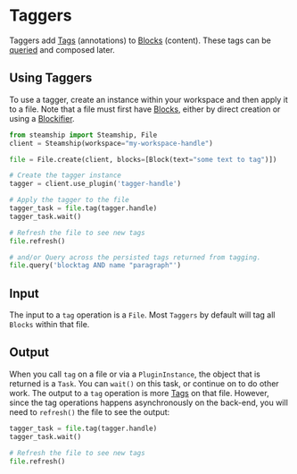 <a id="taggers"></a>

# Taggers

Taggers add [Tags](/plugins/using/taggers/../../../data/tags.md#tags) (annotations) to [Blocks](/plugins/using/taggers/../../../data/blocks.md#blocks) (content). These tags can be [queried](/plugins/using/taggers/../../../data/queries#queries) and composed later.

## Using Taggers

To use a tagger, create an instance within your workspace and then apply it to a file.
Note that a file must first have [Blocks](/plugins/using/taggers/../../../data/blocks.md#blocks), either by direct creation or using a [Blockifier](/plugins/using/taggers/../blockifiers#blockifiers).

```python
from steamship import Steamship, File
client = Steamship(workspace="my-workspace-handle")

file = File.create(client, blocks=[Block(text="some text to tag")])

# Create the tagger instance
tagger = client.use_plugin('tagger-handle')

# Apply the tagger to the file
tagger_task = file.tag(tagger.handle)
tagger_task.wait()

# Refresh the file to see new tags
file.refresh()

# and/or Query across the persisted tags returned from tagging.
file.query('blocktag AND name "paragraph"')
```

## Input

The input to a `tag` operation is a `File`.  Most `Taggers` by default will tag all `Blocks` within that file.

## Output

When you call `tag` on a file or via a `PluginInstance`, the object that is returned is a `Task`. You can `wait()` on
this task, or continue on to do other work.
The output to a `tag` operation is more [Tags](/plugins/using/taggers/../../../data/tags.md#tags) on that file. However, since the tag operations happens asynchronously on the back-end, you will
need to `refresh()` the file to see the output:

```python
tagger_task = file.tag(tagger.handle)
tagger_task.wait()

# Refresh the file to see new tags
file.refresh()
```
